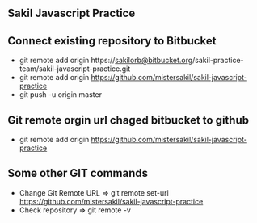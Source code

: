 ## Sakil Javascript Practice

## Connect existing repository to Bitbucket

* git remote add origin https://sakilorb@bitbucket.org/sakil-practice-team/sakil-javascript-practice.git
* git remote add origin https://github.com/mistersakil/sakil-javascript-practice
* git push -u origin master

## Git remote orgin url chaged bitbucket to github

* git remote add origin https://github.com/mistersakil/sakil-javascript-practice

## Some other GIT commands

* Change Git Remote URL => git remote set-url https://github.com/mistersakil/sakil-javascript-practice
* Check repository => git remote -v
